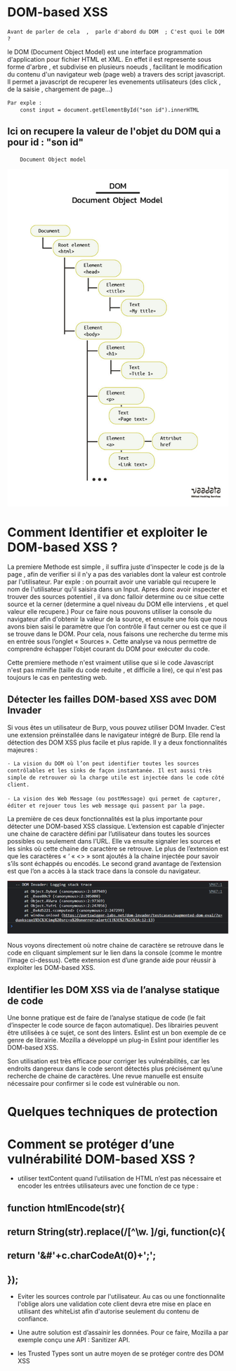 <h1>DOM-based XSS</h1>

    Avant de parler de cela  ,  parle d'abord du DOM  ; C'est quoi le DOM ?

le DOM (Document Object Model) est une interface programmation d'application
pour fichier HTML et XML. En effet il est represente sous forme d'arbre , et subdivise en plusieurs noeuds , facilitant le modification du contenu d'un navigateur web (page web)
a travers des script javascript. Il permet a javascript de recuperer les evenements utilisateurs (des click , de la saisie , chargement de page...)

    Par exple :
        const input = document.getElementById("son id").innerHTML

## Ici on recupere la valeur de l'objet du DOM qui a pour id : "son id"

        Document Object model

<img src="./images/DOM-tree-1.jpg"/>


<h1>Comment Identifier et exploiter le DOM-based XSS ?</h1>


La premiere Methode est simple  , il suffira juste d'inspecter le code js de la page , 
afin de verifier si  il n'y a pas des variables dont la valeur est controle par l'utilisateur. Par exple : on pourrait avoir  une variable qui recupere le nom de l'utilisateur qu'il saisira dans  un Input. Apres donc avoir inspecter et trouver des sources potentiel ,  il va donc falloir determine ou ce situe cette source et la cerner (determine a quel niveau du DOM elle interviens ,  et quel valeur elle recupere.)
Pour ce faire nous  pouvons utiliser la console du navigateur afin d'obtenir la valeur de la source, et ensuite une fois que nous avons bien saisi le paramètre que l’on contrôle il faut cerner  ou est ce que  il se trouve dans le DOM. Pour cela, nous faisons une recherche du terme mis en entrée sous l’onglet « Sources ». Cette analyse va nous permettre de comprendre échapper l’objet courant du DOM pour exécuter du code.

Cette premiere methode n'est vraiment  utilise que si le code Javascript n'est pas mimifie
(taille du code reduite  , et difficile a lire), ce qui n'est pas toujours le cas en pentesting web.

<h2>Détecter les failles DOM-based XSS avec DOM Invader</h2>

Si vous êtes un utilisateur de Burp, vous pouvez utiliser DOM Invader. C’est une extension préinstallée dans le navigateur intégré de Burp. Elle rend la détection des DOM XSS plus facile et plus rapide. Il y a deux fonctionnalités majeures :
    
    - La vision du DOM où l’on peut identifier toutes les sources contrôlables et les sinks de façon instantanée. Il est aussi très simple de retrouver où la charge utile est injectée dans le code côté client.

    - La vision des Web Message (ou postMessage) qui permet de capturer, éditer et rejouer tous les web message qui passent par la page.

La première de ces deux fonctionnalités est la plus importante pour détecter une DOM-based XSS classique. L’extension est capable d’injecter une chaine de caractère défini par l’utilisateur dans toutes les sources possibles ou seulement dans l’URL. Elle va ensuite signaler les sources et les sinks où cette chaine de caractère se retrouve. Le plus de l’extension est que les caractères « ‘ « <> » sont ajoutés à la chaine injectée pour savoir s’ils sont échappés ou encodés. Le second grand avantage de l’extension est que l’on a accès à la stack trace dans la console du navigateur.

<img src="./images/DOM-invader.png"/>

Nous voyons directement où notre chaine de caractère se retrouve dans le code en cliquant simplement sur le lien dans la console (comme le montre l’image ci-dessus). Cette extension est d’une grande aide pour réussir à exploiter les DOM-based XSS.

<h2>Identifier les DOM XSS via de l’analyse statique de code</h2>

Une bonne pratique est de faire de l’analyse statique de code (le fait d’inspecter le code source de façon automatique). Des librairies peuvent être utilisées à ce sujet, ce sont des linters. Eslint est un bon exemple de ce genre de librairie. Mozilla a développé un plug-in Eslint pour identifier les DOM-based XSS.

Son utilisation est très efficace pour corriger les vulnérabilités, car les endroits dangereux dans le code seront détectés plus précisément qu’une recherche de chaine de caractères. Une revue manuelle est ensuite nécessaire pour confirmer si le code est vulnérable ou non.

<h1>Quelques techniques de protection</h1>

<h1>Comment se protéger d’une vulnérabilité DOM-based XSS ?</h1>


- utiliser textContent quand l’utilisation de HTML n’est pas nécessaire et encoder les entrées utilisateurs avec une fonction de ce type :

## function htmlEncode(str){
##   return String(str).replace(/[^\w. ]/gi, function(c){
##      return '&#'+c.charCodeAt(0)+';';
##   });


- Eviter les sources controle par l'utilisateur. Au cas ou une fonctionnalite l'oblige alors une validation cote client devra etre mise en place en utilisant des whiteList afin d'autorise  seulement du contenu de confiance.

- Une autre solution est d’assainir les données. Pour ce faire, Mozilla a par exemple conçu une API : Sanitizer API.

- les Trusted Types sont un autre moyen de se protéger contre des DOM XSS